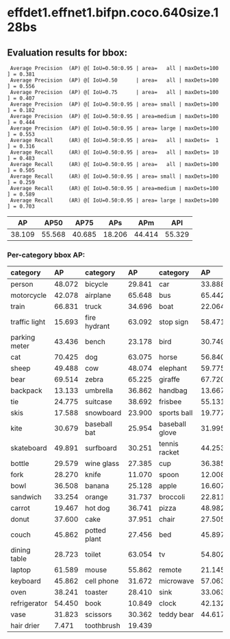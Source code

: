 # effdet1.effnet1.bifpn.coco.640size.128bs  
## Evaluation results for bbox:  
```  
 Average Precision  (AP) @[ IoU=0.50:0.95 | area=   all | maxDets=100 ] = 0.381
 Average Precision  (AP) @[ IoU=0.50      | area=   all | maxDets=100 ] = 0.556
 Average Precision  (AP) @[ IoU=0.75      | area=   all | maxDets=100 ] = 0.407
 Average Precision  (AP) @[ IoU=0.50:0.95 | area= small | maxDets=100 ] = 0.182
 Average Precision  (AP) @[ IoU=0.50:0.95 | area=medium | maxDets=100 ] = 0.444
 Average Precision  (AP) @[ IoU=0.50:0.95 | area= large | maxDets=100 ] = 0.553
 Average Recall     (AR) @[ IoU=0.50:0.95 | area=   all | maxDets=  1 ] = 0.316
 Average Recall     (AR) @[ IoU=0.50:0.95 | area=   all | maxDets= 10 ] = 0.483
 Average Recall     (AR) @[ IoU=0.50:0.95 | area=   all | maxDets=100 ] = 0.505
 Average Recall     (AR) @[ IoU=0.50:0.95 | area= small | maxDets=100 ] = 0.259
 Average Recall     (AR) @[ IoU=0.50:0.95 | area=medium | maxDets=100 ] = 0.589
 Average Recall     (AR) @[ IoU=0.50:0.95 | area= large | maxDets=100 ] = 0.703
```  
|   AP   |  AP50  |  AP75  |  APs   |  APm   |  APl   |  
|:------:|:------:|:------:|:------:|:------:|:------:|  
| 38.109 | 55.568 | 40.685 | 18.206 | 44.414 | 55.329 |
### Per-category bbox AP:  

| category      | AP     | category     | AP     | category       | AP     |  
|:--------------|:-------|:-------------|:-------|:---------------|:-------|  
| person        | 48.072 | bicycle      | 29.841 | car            | 33.888 |  
| motorcycle    | 42.078 | airplane     | 65.648 | bus            | 65.442 |  
| train         | 66.831 | truck        | 34.696 | boat           | 22.064 |  
| traffic light | 15.693 | fire hydrant | 63.092 | stop sign      | 58.471 |  
| parking meter | 43.436 | bench        | 23.178 | bird           | 30.749 |  
| cat           | 70.425 | dog          | 63.075 | horse          | 56.840 |  
| sheep         | 49.488 | cow          | 48.074 | elephant       | 59.775 |  
| bear          | 69.514 | zebra        | 65.225 | giraffe        | 67.720 |  
| backpack      | 13.133 | umbrella     | 36.862 | handbag        | 13.667 |  
| tie           | 24.775 | suitcase     | 38.692 | frisbee        | 55.131 |  
| skis          | 17.588 | snowboard    | 23.900 | sports ball    | 19.777 |  
| kite          | 30.679 | baseball bat | 25.954 | baseball glove | 31.995 |  
| skateboard    | 49.891 | surfboard    | 30.251 | tennis racket  | 44.253 |  
| bottle        | 29.579 | wine glass   | 27.385 | cup            | 36.385 |  
| fork          | 28.270 | knife        | 11.070 | spoon          | 12.008 |  
| bowl          | 36.508 | banana       | 25.128 | apple          | 16.607 |  
| sandwich      | 33.254 | orange       | 31.737 | broccoli       | 22.811 |  
| carrot        | 19.467 | hot dog      | 36.741 | pizza          | 48.982 |  
| donut         | 37.600 | cake         | 37.951 | chair          | 27.505 |  
| couch         | 45.862 | potted plant | 27.456 | bed            | 45.897 |  
| dining table  | 28.723 | toilet       | 63.054 | tv             | 54.802 |  
| laptop        | 61.589 | mouse        | 55.862 | remote         | 21.145 |  
| keyboard      | 45.862 | cell phone   | 31.672 | microwave      | 57.063 |  
| oven          | 38.241 | toaster      | 28.410 | sink           | 33.063 |  
| refrigerator  | 54.450 | book         | 10.849 | clock          | 42.132 |  
| vase          | 31.823 | scissors     | 30.362 | teddy bear     | 44.617 |  
| hair drier    | 7.471  | toothbrush   | 19.439 |                |        |

